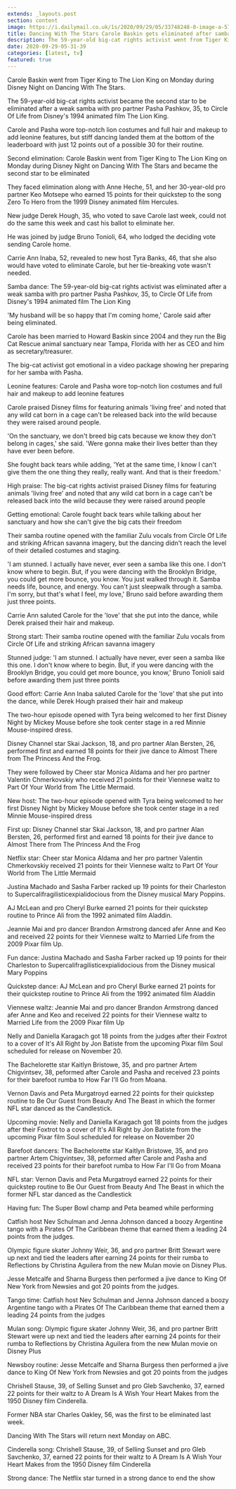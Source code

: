 ```yaml
---
extends: _layouts.post
section: content
image: https://i.dailymail.co.uk/1s/2020/09/29/05/33748248-0-image-a-57_1601353435275.jpg 
title: Dancing With The Stars Carole Baskin gets eliminated after samba to The Lion King opening song 
description: The 59-year-old big-cat rights activist went from Tiger King to The Lion King on Monday during Disney Night on Dancing With The Stars. 
date: 2020-09-29-05-31-39 
categories: [latest, tv] 
featured: true 
--- 
```

Carole Baskin went from Tiger King to The Lion King on Monday during Disney Night on Dancing With The Stars.

The 59-year-old big-cat rights activist became the second star to be eliminated after a weak samba with pro partner Pasha Pashkov, 35, to Circle Of Life from Disney's 1994 animated film The Lion King.

Carole and Pasha wore top-notch lion costumes and full hair and makeup to add leonine features, but stiff dancing landed them at the bottom of the leaderboard with just 12 points out of a possible 30 for their routine.

Second elimination: Carole Baskin went from Tiger King to The Lion King on Monday during Disney Night on Dancing With The Stars and became the second star to be eliminated

They faced elimination along with Anne Heche, 51, and her 30-year-old pro partner Keo Motsepe who earned 15 points for their quickstep to the song Zero To Hero from the 1999 Disney animated film Hercules.

New judge Derek Hough, 35, who voted to save Carole last week, could not do the same this week and cast his ballot to eliminate her.

He was joined by judge Bruno Tonioli, 64, who lodged the deciding vote sending Carole home.

Carrie Ann Inaba, 52, revealed to new host Tyra Banks, 46, that she also would have voted to eliminate Carole, but her tie-breaking vote wasn't needed.

Samba dance: The 59-year-old big-cat rights activist was eliminated after a weak samba with pro partner Pasha Pashkov, 35, to Circle Of Life from Disney's 1994 animated film The Lion King

'My husband will be so happy that I'm coming home,' Carole said after being eliminated.

Carole has been married to Howard Baskin since 2004 and they run the Big Cat Rescue animal sanctuary near Tampa, Florida with her as CEO and him as secretary/treasurer.

The big-cat activist got emotional in a video package showing her preparing for her samba with Pasha.

Leonine features: Carole and Pasha wore top-notch lion costumes and full hair and makeup to add leonine features

Carole praised Disney films for featuring animals 'living free' and noted that any wild cat born in a cage can't be released back into the wild because they were raised around people.

'On the sanctuary, we don't breed big cats because we know they don't belong in cages,' she said. 'Were gonna make their lives better than they have ever been before.

She fought back tears while adding, 'Yet at the same time, I know I can't give them the one thing they really, really want. And that is their freedom.'

High praise: The big-cat rights activist praised Disney films for featuring animals 'living free' and noted that any wild cat born in a cage can't be released back into the wild because they were raised around people

Getting emotional: Carole fought back tears while talking about her sanctuary and how she can't give the big cats their freedom

Their samba routine opened with the familiar Zulu vocals from Circle Of Life and striking African savanna imagery, but the dancing didn't reach the level of their detailed costumes and staging.

'I am stunned. I actually have never, ever seen a samba like this one. I don't know where to begin. But, if you were dancing with the Brooklyn Bridge, you could get more bounce, you know. You just walked through it. Samba needs life, bounce, and energy. You can't just sleepwalk through a samba. I'm sorry, but that's what I feel, my love,' Bruno said before awarding them just three points.

Carrie Ann saluted Carole for the 'love' that she put into the dance, while Derek praised their hair and makeup.  

Strong start: Their samba routine opened with the familiar Zulu vocals from Circle Of Life and striking African savanna imagery

Stunned judge: 'I am stunned. I actually have never, ever seen a samba like this one. I don't know where to begin. But, if you were dancing with the Brooklyn Bridge, you could get more bounce, you know,' Bruno Tonioli said before awarding them just three points

Good effort: Carrie Ann Inaba saluted Carole for the 'love' that she put into the dance, while Derek Hough praised their hair and makeup

The two-hour episode opened with Tyra being welcomed to her first Disney Night by Mickey Mouse before she took center stage in a red Minnie Mouse-inspired dress. 

Disney Channel star Skai Jackson, 18, and pro partner Alan Bersten, 26, performed first and earned 18 points for their jive dance to Almost There from The Princess And the Frog.

They were followed by Cheer star Monica Aldama and her pro partner Valentin Chmerkovskiy who received 21 points for their Viennese waltz to Part Of Your World from The Little Mermaid.

New host: The two-hour episode opened with Tyra being welcomed to her first Disney Night by Mickey Mouse before she took center stage in a red Minnie Mouse-inspired dress

First up: Disney Channel star Skai Jackson, 18, and pro partner Alan Bersten, 26, performed first and earned 18 points for their jive dance to Almost There from The Princess And the Frog

Netflix star: Cheer star Monica Aldama and her pro partner Valentin Chmerkovskiy received 21 points for their Viennese waltz to Part Of Your World from The Little Mermaid

Justina Machado and Sasha Farber racked up 19 points for their Charleston to Supercalifragilisticexpialidocious from the Disney musical Mary Poppins.

AJ McLean and pro Cheryl Burke earned 21 points for their quickstep routine to Prince Ali from the 1992 animated film Aladdin.

Jeannie Mai and pro dancer Brandon Armstrong danced afer Anne and Keo and received 22 points for their Viennese waltz to Married Life from the 2009 Pixar film Up.

Fun dance: Justina Machado and Sasha Farber racked up 19 points for their Charleston to Supercalifragilisticexpialidocious from the Disney musical Mary Poppins

Quickstep dance: AJ McLean and pro Cheryl Burke earned 21 points for their quickstep routine to Prince Ali from the 1992 animated film Aladdin

Viennese waltz: Jeannie Mai and pro dancer Brandon Armstrong danced afer Anne and Keo and received 22 points for their Viennese waltz to Married Life from the 2009 Pixar film Up

Nelly and Daniella Karagach got 18 points from the judges after their Foxtrot to a cover of It's All Right by Jon Batiste from the upcoming Pixar film Soul scheduled for release on November 20.

The Bachelorette star Kaitlyn Bristowe, 35, and pro partner Artem Chigvintsev, 38, peformed after Carole and Pasha and received 23 points for their barefoot rumba to How Far I'll Go from Moana.

Vernon Davis and Peta Murgatroyd earned 22 points for their quickstep routine to Be Our Guest from Beauty And The Beast in which the former NFL star danced as the Candlestick.

Upcoming movie: Nelly and Daniella Karagach got 18 points from the judges after their Foxtrot to a cover of It's All Right by Jon Batiste from the upcoming Pixar film Soul scheduled for release on November 20

Barefoot dancers: The Bachelorette star Kaitlyn Bristowe, 35, and pro partner Artem Chigvintsev, 38, peformed after Carole and Pasha and received 23 points for their barefoot rumba to How Far I'll Go from Moana

NFL star: Vernon Davis and Peta Murgatroyd earned 22 points for their quickstep routine to Be Our Guest from Beauty And The Beast in which the former NFL star danced as the Candlestick

Having fun: The Super Bowl champ and Peta beamed while performing

Catfish host Nev Schulman and Jenna Johnson danced a boozy Argentine tango with a Pirates Of The Caribbean theme that earned them a leading 24 points from the judges.

Olympic figure skater Johnny Weir, 36, and pro partner Britt Stewart were up next and tied the leaders after earning 24 points for their rumba to Reflections by Christina Aguilera from the new Mulan movie on Disney Plus.

Jesse Metcalfe and Sharna Burgess then performed a jive dance to King Of New York from Newsies and got 20 points from the judges.

Tango time: Catfish host Nev Schulman and Jenna Johnson danced a boozy Argentine tango with a Pirates Of The Caribbean theme that earned them a leading 24 points from the judges

Mulan song: Olympic figure skater Johnny Weir, 36, and pro partner Britt Stewart were up next and tied the leaders after earning 24 points for their rumba to Reflections by Christina Aguilera from the new Mulan movie on Disney Plus

Newsboy routine: Jesse Metcalfe and Sharna Burgess then performed a jive dance to King Of New York from Newsies and got 20 points from the judges

Chrishell Stause, 39, of Selling Sunset and pro Gleb Savchenko, 37, earned 22 points for their waltz to A Dream Is A Wish Your Heart Makes from the 1950 Disney film Cinderella.

Former NBA star Charles Oakley, 56, was the first to be eliminated last week.

Dancing With The Stars will return next Monday on ABC.

Cinderella song: Chrishell Stause, 39, of Selling Sunset and pro Gleb Savchenko, 37, earned 22 points for their waltz to A Dream Is A Wish Your Heart Makes from the 1950 Disney film Cinderella

Strong dance: The Netflix star turned in a strong dance to end the show

